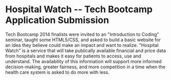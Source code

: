 Hospital Watch -- Tech Bootcamp Application Submission
======================

Tech Bootcamp 2014 finalists were invited to an "Introduction to Coding" seminar, taught some HTML5/CSS, and asked to build a basic website for an idea they believe could make an impact and want to realize. "Hospital Watch" is a service that will take publically available financial and price data from hospitals and makes it easy for patients to access, use and understand. The availability of this information will support more informed decision-making, greater fairness, and more competition in a time when the health care system is asked to do more with less. 
